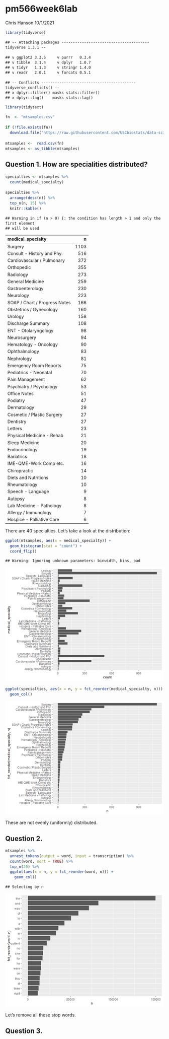 pm566week6lab
================
Chris Hanson
10/1/2021

``` r
library(tidyverse)
```

    ## -- Attaching packages --------------------------------------- tidyverse 1.3.1 --

    ## v ggplot2 3.3.5     v purrr   0.3.4
    ## v tibble  3.1.4     v dplyr   1.0.7
    ## v tidyr   1.1.3     v stringr 1.4.0
    ## v readr   2.0.1     v forcats 0.5.1

    ## -- Conflicts ------------------------------------------ tidyverse_conflicts() --
    ## x dplyr::filter() masks stats::filter()
    ## x dplyr::lag()    masks stats::lag()

``` r
library(tidytext)
```

``` r
fn  <- "mtsamples.csv"

if (!file.exists(fn))
  download.file("https://raw.githubusercontent.com/USCbiostats/data-science-data/master/00_mtsamples/mtsamples.csv", destfile = fn)

mtsamples <-  read.csv(fn)
mtsamples <- as_tibble(mtsamples)
```

## Question 1. How are specialities distributed?

``` r
specialties <- mtsamples %>%
  count(medical_specialty)

specialties %>%
  arrange(desc(n)) %>%
  top_n(n, 15) %>%
  knitr::kable()
```

    ## Warning in if (n > 0) {: the condition has length > 1 and only the first element
    ## will be used

| medical\_specialty            |    n |
|:------------------------------|-----:|
| Surgery                       | 1103 |
| Consult - History and Phy.    |  516 |
| Cardiovascular / Pulmonary    |  372 |
| Orthopedic                    |  355 |
| Radiology                     |  273 |
| General Medicine              |  259 |
| Gastroenterology              |  230 |
| Neurology                     |  223 |
| SOAP / Chart / Progress Notes |  166 |
| Obstetrics / Gynecology       |  160 |
| Urology                       |  158 |
| Discharge Summary             |  108 |
| ENT - Otolaryngology          |   98 |
| Neurosurgery                  |   94 |
| Hematology - Oncology         |   90 |
| Ophthalmology                 |   83 |
| Nephrology                    |   81 |
| Emergency Room Reports        |   75 |
| Pediatrics - Neonatal         |   70 |
| Pain Management               |   62 |
| Psychiatry / Psychology       |   53 |
| Office Notes                  |   51 |
| Podiatry                      |   47 |
| Dermatology                   |   29 |
| Cosmetic / Plastic Surgery    |   27 |
| Dentistry                     |   27 |
| Letters                       |   23 |
| Physical Medicine - Rehab     |   21 |
| Sleep Medicine                |   20 |
| Endocrinology                 |   19 |
| Bariatrics                    |   18 |
| IME-QME-Work Comp etc.        |   16 |
| Chiropractic                  |   14 |
| Diets and Nutritions          |   10 |
| Rheumatology                  |   10 |
| Speech - Language             |    9 |
| Autopsy                       |    8 |
| Lab Medicine - Pathology      |    8 |
| Allergy / Immunology          |    7 |
| Hospice - Palliative Care     |    6 |

There are 40 specialties. Let’s take a look at the distribution:

``` r
ggplot(mtsamples, aes(x = medical_specialty)) +
  geom_histogram(stat = "count") +
  coord_flip()
```

    ## Warning: Ignoring unknown parameters: binwidth, bins, pad

![](README_files/figure-gfm/unnamed-chunk-3-1.png)<!-- -->

``` r
ggplot(specialties, aes(x = n, y = fct_reorder(medical_specialty, n))) +
  geom_col()
```

![](README_files/figure-gfm/unnamed-chunk-3-2.png)<!-- -->

These are not evenly (uniformly) distributed.

## Question 2.

``` r
mtsamples %>%
  unnest_tokens(output = word, input = transcription) %>%
  count(word, sort = TRUE) %>%
  top_n(20) %>%
  ggplot(aes(x = n, y = fct_reorder(word, n))) +
    geom_col()
```

    ## Selecting by n

![](README_files/figure-gfm/token-transcript-1.png)<!-- -->

Let’s remove all these stop words.

## Question 3.
